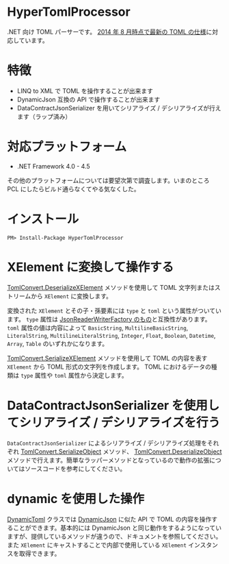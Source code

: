 # HyperTomlProcessor #
.NET 向け TOML パーサーです。 [2014 年 8 月時点で最新の TOML の仕様](https://github.com/toml-lang/toml/blob/d2ba658229a5188e639302c4e8929035786f094a/README.md)に対応しています。

# 特徴 #
- LINQ to XML で TOML を操作することが出来ます
- DynamicJson 互換の API で操作することが出来ます
- DataContractJsonSerializer を用いてシリアライズ / デシリアライズが行えます（ラップ済み）

# 対応プラットフォーム #
- .NET Framework 4.0 - 4.5

その他のプラットフォームについては要望次第で調査します。いまのところ PCL にしたらビルド通らなくてやる気なくした。

# インストール #
```
PM> Install-Package HyperTomlProcessor
```

# XElement に変換して操作する #
[TomlConvert.DeserializeXElement](http://azyobuzi.net/HyperTomlProcessor/html/03bd5ce3-7346-c882-2685-4533713288c4.htm) メソッドを使用して TOML 文字列またはストリームから `XElement` に変換します。

変換された `XElement` とその子・孫要素には `type` と `toml` という属性がついています。
`type` 属性は [JsonReaderWriterFactory のもの](http://msdn.microsoft.com/ja-jp/library/bb924435.aspx)と互換性があります。
`toml` 属性の値は内容によって `BasicString`, `MultilineBasicString`, `LiteralString`, `MultilineLiteralString`, `Integer`, `Float`, `Boolean`, `Datetime`, `Array`, `Table` のいずれかになります。

[TomlConvert.SerializeXElement](http://azyobuzi.net/HyperTomlProcessor/html/31c1469e-26e3-1219-58d1-1d7627f5f973.htm) メソッドを使用して TOML の内容を表す `XElement` から TOML 形式の文字列を作成します。
TOML におけるデータの種類は `type` 属性や `toml` 属性から決定します。

# DataContractJsonSerializer を使用してシリアライズ / デシリアライズを行う #
`DataContractJsonSerializer` によるシリアライズ / デシリアライズ処理をそれぞれ [TomlConvert.SerializeObject](http://azyobuzi.net/HyperTomlProcessor/html/cbb9d60a-8c16-5532-505c-35048270745f.htm) メソッド、 [TomlConvert.DeserializeObject](http://azyobuzi.net/HyperTomlProcessor/html/427e99a0-b47d-ec00-e711-ae0d8e1f1027.htm) メソッドで行えます。簡単なラッパーメソッドとなっているので動作の拡張についてはソースコードを参考にしてください。

# dynamic を使用した操作 #
[DynamicToml](http://azyobuzi.net/HyperTomlProcessor/html/59f27c6a-7a3b-f1d6-7cbe-3a2d32af086b.htm) クラスでは [DynamicJson](https://dynamicjson.codeplex.com/) に似た API で TOML の内容を操作することができます。基本的には DynamicJson と同じ動作をするようになっていますが、提供しているメソッドが違うので、ドキュメントを参照してください。また `XElement` にキャストすることで内部で使用している `XElement` インスタンスを取得できます。